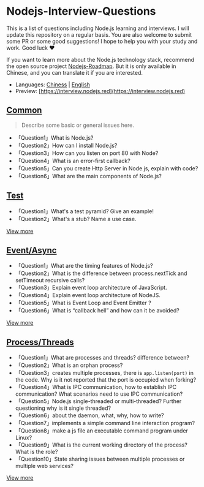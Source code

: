 # Nodejs-Interview-Questions

This is a list of questions including Node.js learning and interviews. I will update this repository on a regular basis. You are also welcome to submit some PR or some good suggestions! I hope to help you with your study and work. Good luck ❤️

If you want to learn more about the Node.js technology stack, recommend the open source project [Nodejs-Roadmap](https://www.nodejs.red). But it is only available in Chinese, and you can translate it if you are interested.

* Languages: [Chiness](/docs/zh/) | [English](/docs)
* Preview: [https://interview.nodejs.red](https://interview.nodejs.red)

## [Common](/docs/en/common.md)

> Describe some basic or general issues here.

* 「Question1」What is Node.js?
* 「Question2」How can I install Node.js?
* 「Question3」How can you listen on port 80 with Node?
* 「Question4」What is an error-first callback?
* 「Question5」Can you create Http Server in Node.js, explain with code?
* 「Question6」What are the main components of Node.js?

## [Test](/docs/en/test.md)

* 「Question1」What's a test pyramid? Give an example!
* 「Question2」What's a stub? Name a use case.

[View more](/docs/en/test.md)

## [Event/Async](/docs/en/event-async.md)

* 「Question1」What are the timing features of Node.js?
* 「Question2」What is the difference between process.nextTick and setTimeout recursive calls?
* 「Question3」Explain event loop architecture of JavaScript.
* 「Question4」Explain event loop architecture of NodeJS.
* 「Question5」What is Event Loop and Event Emitter ?
* 「Question6」What is “callback hell” and how can it be avoided?

[View more](/docs/en/event-async.md)

## [Process/Threads](/docs/en/process-threads.md)

* 「Question1」What are processes and threads? difference between?
* 「Question2」What is an orphan process?
* 「Question3」creates multiple processes, there is ```app.listen(port)``` in the code. Why is it not reported that the port is occupied when forking?
* 「Question4」What is IPC communication, how to establish IPC communication? What scenarios need to use IPC communication?
* 「Question5」Node.js single-threaded or multi-threaded? Further questioning why is it single threaded?
* 「Question6」about the daemon, what, why, how to write?
* 「Question7」implements a simple command line interaction program?
* 「Question8」make a js file an executable command program under Linux?
* 「Question9」What is the current working directory of the process? What is the role?
* 「Question10」State sharing issues between multiple processes or multiple web services?

[View more](/docs/en/process-threads.md)